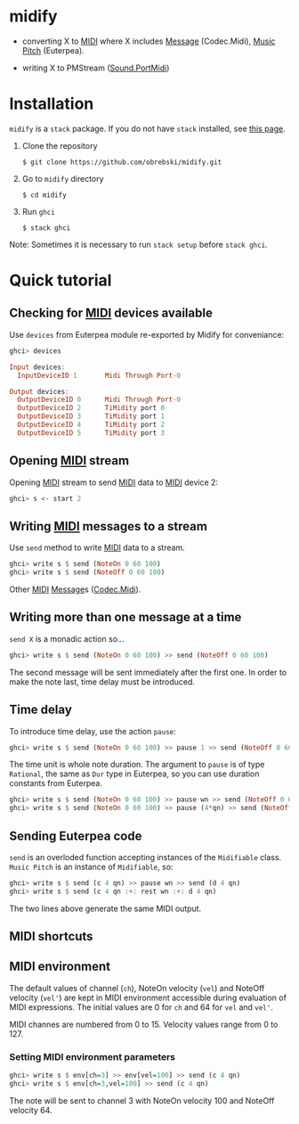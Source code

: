 # midify

- converting X to [MIDI](midi.org) where X includes [Message](https://hackage.haskell.org/package/HCodecs-0.5.1/docs/Codec-Midi.html#t:Message) (Codec.Midi), [Music Pitch](http://hackage.haskell.org/package/Euterpea-1.1.1/docs/Euterpea-Music-Note-Music.html#t:Music) (Euterpea).


    
- writing X to PMStream ([Sound.PortMidi](https://hackage.haskell.org/package/PortMidi-0.2.0.0/docs/Sound-PortMidi.html))

# Installation

`midify` is a `stack` package. If you do not have `stack` installed, see [this page](https://docs.haskellstack.org/en/stable/install_and_upgrade/).


1. Clone the repository
    
    ```console
    $ git clone https://github.com/obrebski/midify.git
    ```
2. Go to `midify` directory
    
    ```console
    $ cd midify
    ```

3. Run `ghci`

    ```console
    $ stack ghci
    ```

Note: Sometimes it is necessary to run `stack setup` before `stack ghci`.

# Quick tutorial

## Checking for [MIDI](midi.org) devices available

Use `devices` from Euterpea module re-exported by Midify for conveniance:

```Haskell
ghci> devices

Input devices: 
  InputDeviceID 1       Midi Through Port-0

Output devices: 
  OutputDeviceID 0      Midi Through Port-0
  OutputDeviceID 2      TiMidity port 0
  OutputDeviceID 3      TiMidity port 1
  OutputDeviceID 4      TiMidity port 2
  OutputDeviceID 5      TiMidity port 3

```

## Opening [MIDI](midi.org) stream

Opening [MIDI](midi.org) stream to send [MIDI](midi.org) data to [MIDI](midi.org) device 2:

```Haskell
ghci> s <- start 2
```

## Writing [MIDI](midi.org) messages to a stream

Use `send` method to write [MIDI](midi.org) data to a stream.

```Haskell
ghci> write s $ send (NoteOn 0 60 100)
ghci> write s $ send (NoteOff 0 60 100)
```

Other [MIDI](midi.org)
[Message](https://hackage.haskell.org/package/HCodecs-0.5.1/docs/Codec-Midi.html#t:Message)s
([Codec.Midi](https://hackage.haskell.org/package/HCodecs-0.5.1/docs/Codec-Midi.html)).

## Writing more than one message at a time

`send X` is a monadic action so...

```Haskell
ghci> write s $ send (NoteOn 0 60 100) >> send (NoteOff 0 60 100)
```

The second message will be sent immediately after the first one. In
order to make the note last, time delay must be introduced.

## Time delay

To introduce time delay, use the action `pause`:

```Haskell
ghci> write s $ send (NoteOn 0 60 100) >> pause 1 >> send (NoteOff 0 60 100)
```

The time unit is whole note duration. The argument to `pause` is of
type `Rational`, the same as `Dur` type in Euterpea, so you can use
duration constants from Euterpea.

```Haskell
ghci> write s $ send (NoteOn 0 60 100) >> pause wn >> send (NoteOff 0 60 100)
ghci> write s $ send (NoteOn 0 60 100) >> pause (4*qn) >> send (NoteOff 0 60 100)
```

## Sending Euterpea code

`send` is an overloded function accepting instances of the
`Midifiable` class. `Music Pitch` is an instance of `Midifiable`, so:

```Haskell
ghci> write s $ send (c 4 qn) >> pause wn >> send (d 4 qn)
ghci> write s $ send (c 4 qn :+: rest wn :+: d 4 qn)
```
The two lines above generate the same MIDI output.


## MIDI shortcuts


## MIDI environment

The default values of channel (`ch`), NoteOn velocity (`vel`) and
NoteOff velocity (`vel'`) are kept in MIDI environment accessible
during evaluation of MIDI expressions. The initial values are 0 for
`ch` and 64 for `vel` and `vel'`.

MIDI channes are numbered from 0 to 15. Velocity values range from 0 to 127.

### Setting MIDI environment parameters

```Haskell
ghci> write s $ env[ch=3] >> env[vel=100] >> send (c 4 qn)
ghci> write s $ env[ch=3,vel=100] >> send (c 4 qn)
```

The note will be sent to channel 3 with NoteOn velocity 100 and NoteOff velocity 64.

